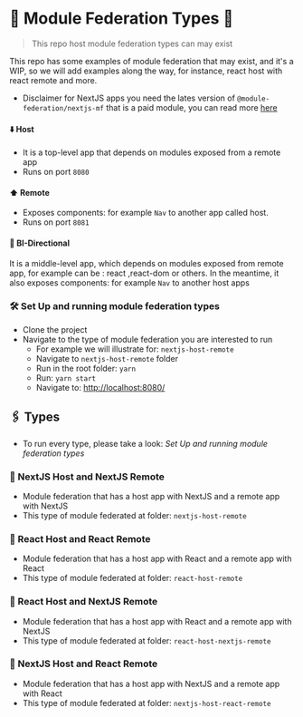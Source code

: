 # 🧰 Module Federation Types 🧰

> This repo host module federation types can may exist

This repo has some examples of module federation that may exist, and it's a WIP, so we will add examples along the way, for instance, react host with react remote and more.

- Disclaimer for NextJS apps you need the lates version of `@module-federation/nextjs-mf` that is a paid module, you can read more [here](https://app.privjs.com/buy/packageDetail?pkg=@module-federation/nextjs-mf)

#### ⬇️ Host

- It is a top-level app that depends on modules exposed from a remote app
- Runs on port `8080`

#### ⬆️ Remote

- Exposes components: for example `Nav` to another app called host.
- Runs on port `8081`

#### 🔄 BI-Directional

It is a middle-level app, which depends on modules exposed from remote app, for example can be : react ,react-dom or others. In the meantime, it also exposes components: for example `Nav` to another host apps

### 🛠️ Set Up and running module federation types

- Clone the project
- Navigate to the type of module federation you are interested to run
  - For example we will illustrate for: `nextjs-host-remote`
  - Navigate to `nextjs-host-remote` folder
  - Run in the root folder: `yarn`
  - Run: `yarn start`
  - Navigate to: [http://localhost:8080/](http://localhost:8080/)

## 🖇️ Types

- To run every type, please take a look: _Set Up and running module federation types_

### 💠 NextJS Host and NextJS Remote

- Module federation that has a host app with NextJS and a remote app with NextJS
- This type of module federated at folder: `nextjs-host-remote`

### 💠 React Host and React Remote

- Module federation that has a host app with React and a remote app with React
- This type of module federated at folder: `react-host-remote`

### 💠 React Host and NextJS Remote

- Module federation that has a host app with React and a remote app with NextJS
- This type of module federated at folder: `react-host-nextjs-remote`

### 💠 NextJS Host and React Remote

- Module federation that has a host app with NextJS and a remote app with React
- This type of module federated at folder: `nextjs-host-react-remote`
